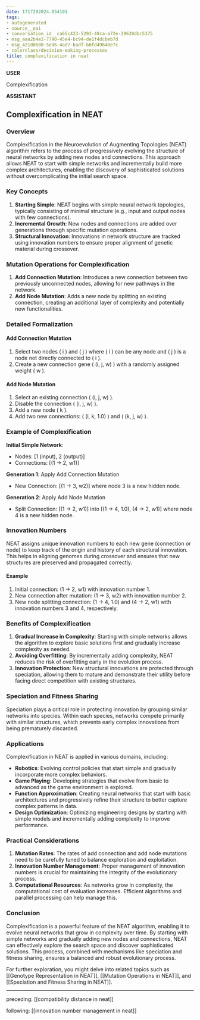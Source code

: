 ```yaml
---
date: 1717292024.054101
tags:
- autogenerated
- source__oai
- conversation_id__ca65c423-5293-48ca-a72e-29630dbc5375
- msg_aaa2b4e2-7790-45e4-bc94-de1f4dcbeb7d
- msg_421d0680-5ed6-4ad7-badf-b0fd49640e7c
- colorclass/decision-making-processes
title: complexification in neat
---
```


**USER**

Complexification


**ASSISTANT**

## Complexification in NEAT

### Overview

Complexification in the Neuroevolution of Augmenting Topologies (NEAT) algorithm refers to the process of progressively evolving the structure of neural networks by adding new nodes and connections. This approach allows NEAT to start with simple networks and incrementally build more complex architectures, enabling the discovery of sophisticated solutions without overcomplicating the initial search space.

### Key Concepts

1. **Starting Simple**: NEAT begins with simple neural network topologies, typically consisting of minimal structure (e.g., input and output nodes with few connections).
2. **Incremental Growth**: New nodes and connections are added over generations through specific mutation operations.
3. **Structural Innovation**: Innovations in network structure are tracked using innovation numbers to ensure proper alignment of genetic material during crossover.

### Mutation Operations for Complexification

1. **Add Connection Mutation**: Introduces a new connection between two previously unconnected nodes, allowing for new pathways in the network.
2. **Add Node Mutation**: Adds a new node by splitting an existing connection, creating an additional layer of complexity and potentially new functionalities.

### Detailed Formalization

#### Add Connection Mutation

1. Select two nodes \( i \) and \( j \) where \( i \) can be any node and \( j \) is a node not directly connected to \( i \).
2. Create a new connection gene \( (i, j, w) \) with a randomly assigned weight \( w \).

#### Add Node Mutation

1. Select an existing connection \( (i, j, w) \).
2. Disable the connection \( (i, j, w) \).
3. Add a new node \( k \).
4. Add two new connections: \( (i, k, 1.0) \) and \( (k, j, w) \).

### Example of Complexification

**Initial Simple Network**:
- Nodes: [1 (input), 2 (output)]
- Connections: [(1 → 2, w1)]

**Generation 1**: Apply Add Connection Mutation
- New Connection: [(1 → 3, w2)] where node 3 is a new hidden node.

**Generation 2**: Apply Add Node Mutation
- Split Connection: [(1 → 2, w1)] into [(1 → 4, 1.0), (4 → 2, w1)] where node 4 is a new hidden node.

### Innovation Numbers

NEAT assigns unique innovation numbers to each new gene (connection or node) to keep track of the origin and history of each structural innovation. This helps in aligning genomes during crossover and ensures that new structures are preserved and propagated correctly.

#### Example

1. Initial connection: (1 → 2, w1) with innovation number 1.
2. New connection after mutation: (1 → 3, w2) with innovation number 2.
3. New node splitting connection: (1 → 4, 1.0) and (4 → 2, w1) with innovation numbers 3 and 4, respectively.

### Benefits of Complexification

1. **Gradual Increase in Complexity**: Starting with simple networks allows the algorithm to explore basic solutions first and gradually increase complexity as needed.
2. **Avoiding Overfitting**: By incrementally adding complexity, NEAT reduces the risk of overfitting early in the evolution process.
3. **Innovation Protection**: New structural innovations are protected through speciation, allowing them to mature and demonstrate their utility before facing direct competition with existing structures.

### Speciation and Fitness Sharing

Speciation plays a critical role in protecting innovation by grouping similar networks into species. Within each species, networks compete primarily with similar structures, which prevents early complex innovations from being prematurely discarded.

### Applications

Complexification in NEAT is applied in various domains, including:

- **Robotics**: Evolving control policies that start simple and gradually incorporate more complex behaviors.
- **Game Playing**: Developing strategies that evolve from basic to advanced as the game environment is explored.
- **Function Approximation**: Creating neural networks that start with basic architectures and progressively refine their structure to better capture complex patterns in data.
- **Design Optimization**: Optimizing engineering designs by starting with simple models and incrementally adding complexity to improve performance.

### Practical Considerations

1. **Mutation Rates**: The rates of add connection and add node mutations need to be carefully tuned to balance exploration and exploitation.
2. **Innovation Number Management**: Proper management of innovation numbers is crucial for maintaining the integrity of the evolutionary process.
3. **Computational Resources**: As networks grow in complexity, the computational cost of evaluation increases. Efficient algorithms and parallel processing can help manage this.

### Conclusion

Complexification is a powerful feature of the NEAT algorithm, enabling it to evolve neural networks that grow in complexity over time. By starting with simple networks and gradually adding new nodes and connections, NEAT can effectively explore the search space and discover sophisticated solutions. This process, combined with mechanisms like speciation and fitness sharing, ensures a balanced and robust evolutionary process.

For further exploration, you might delve into related topics such as [[Genotype Representation in NEAT]], [[Mutation Operations in NEAT]], and [[Speciation and Fitness Sharing in NEAT]].


---

preceding: [[compatibility distance in neat]]  


following: [[innovation number management in neat]]